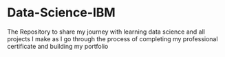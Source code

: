 # Data-Science-IBM
The Repository to share my journey with learning data science and all projects I make as I go through the process of completing my professional certificate and building my portfolio
